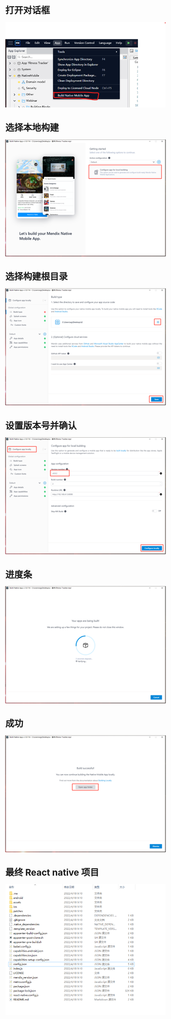 # 打开对话框

![](../../_media/build-native-step1.png)

# 选择本地构建

![](../../_media/build-native-step2.png)

# 选择构建根目录

![](../../_media/build-native-step3.png)

# 设置版本号并确认

![](../../_media/build-native-step4.png)

# 进度条

![](../../_media/build-native-step5.png)

# 成功

![](../../_media/build-native-step6.png)

# 最终 React native 项目

![](../../_media/build-native-step7.png)
